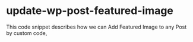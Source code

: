 # update-wp-post-featured-image
This code snippet describes how we can Add Featured Image to any Post by custom code,  
